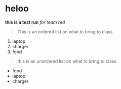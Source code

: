 # heloo
**this is a test run**
*for team red*
> This is an ordered list on what to bring to class
1. laptop
2. charger
3. food

> this is an unordered list on what to bring to class
- food
- laptop
- charger 
